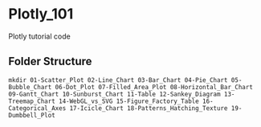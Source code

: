 # Plotly_101
Plotly tutorial code

## Folder Structure
``` shell
mkdir 01-Scatter_Plot 02-Line_Chart 03-Bar_Chart 04-Pie_Chart 05-Bubble_Chart 06-Dot_Plot 07-Filled_Area_Plot 08-Horizontal_Bar_Chart 09-Gantt_Chart 10-Sunburst_Chart 11-Table 12-Sankey_Diagram 13-Treemap_Chart 14-WebGL_vs_SVG 15-Figure_Factory_Table 16-Categorical_Axes 17-Icicle_Chart 18-Patterns_Hatching_Texture 19-Dumbbell_Plot

```
